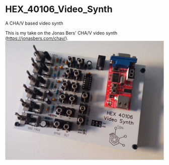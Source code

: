 # HEX_40106_Video_Synth
A CHA/V based video synth

This is my take on the Jonas Bers' CHA/V video synth (https://jonasbers.com/chav/).
![alt text](https://github.com/SlowProject/HEX_40106_Video_Synth/blob/main/pics/videosynth9.jpg)
